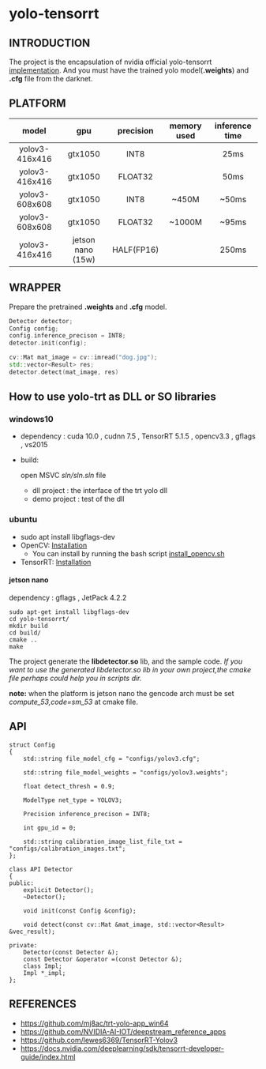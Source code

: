 # yolo-tensorrt

## INTRODUCTION

The project is the encapsulation  of nvidia official yolo-tensorrt [implementation](https://github.com/NVIDIA-AI-IOT/deepstream_reference_apps). And you must have the trained yolo model(__.weights__) and __.cfg__ file from the darknet.

## PLATFORM

|  model   | gpu  |precision|memory used|inference time|
|  :----:  | :----:  |:---:|:--:|:--:|
| yolov3-416x416  | gtx1050 |INT8||25ms|
| yolov3-416x416  | gtx1050 |FLOAT32||50ms|
| yolov3-608x608  | gtx1050 |INT8|~450M|~50ms|
| yolov3-608x608  | gtx1050 |FLOAT32|~1000M|~95ms|
| yolov3-416x416  | jetson nano (15w) |HALF(FP16)||250ms|

## WRAPPER

Prepare the pretrained __.weights__ and __.cfg__ model. 
```c++
Detector detector;
Config config;
config.inference_precison = INT8;
detector.init(config);

cv::Mat mat_image = cv::imread("dog.jpg");
std::vector<Result> res;
detector.detect(mat_image, res)
```

## How to use yolo-trt as DLL or SO libraries


### windows10

- dependency : cuda 10.0 , cudnn 7.5 , TensorRT 5.1.5 , opencv3.3 , gflags , vs2015
- build:
    
    open MSVC _sln/sln.sln_ file 
    - dll project : the interface of the trt yolo dll
    - demo project : test of the dll

### ubuntu

- sudo apt install libgflags-dev
- OpenCV: [Installation](https://docs.opencv.org/master/d7/d9f/tutorial_linux_install.html)
  - You can install by running the bash script [install_opencv.sh](install_opencv.sh)
- TensorRT: [Installation](https://docs.nvidia.com/deeplearning/sdk/tensorrt-install-guide/index.html#installing)


#### jetson nano 
dependency : gflags , JetPack 4.2.2

```
sudo apt-get install libgflags-dev
cd yolo-tensorrt/
mkdir build
cd build/
cmake ..
make
```
The project generate the __libdetector.so__ lib, and the sample code.
_If you want to use the generated libdetector.so lib in your own project,the cmake file perhaps could help you in scripts dir._

__note:__ when the platform is jetson nano the gencode arch must be set _compute_53,code=sm_53_ at cmake file.

## API

```
struct Config
{
	std::string file_model_cfg = "configs/yolov3.cfg";

	std::string file_model_weights = "configs/yolov3.weights";

	float detect_thresh = 0.9;

	ModelType net_type = YOLOV3;

	Precision inference_precison = INT8;
	
	int gpu_id = 0;

	std::string calibration_image_list_file_txt = "configs/calibration_images.txt";
};

class API Detector
{
public:
	explicit Detector();
	~Detector();

	void init(const Config &config);

	void detect(const cv::Mat &mat_image, std::vector<Result> &vec_result);

private:
	Detector(const Detector &);
	const Detector &operator =(const Detector &);
	class Impl;
	Impl *_impl;
};
```

## REFERENCES

- https://github.com/mj8ac/trt-yolo-app_win64
- https://github.com/NVIDIA-AI-IOT/deepstream_reference_apps
- https://github.com/lewes6369/TensorRT-Yolov3
- https://docs.nvidia.com/deeplearning/sdk/tensorrt-developer-guide/index.html